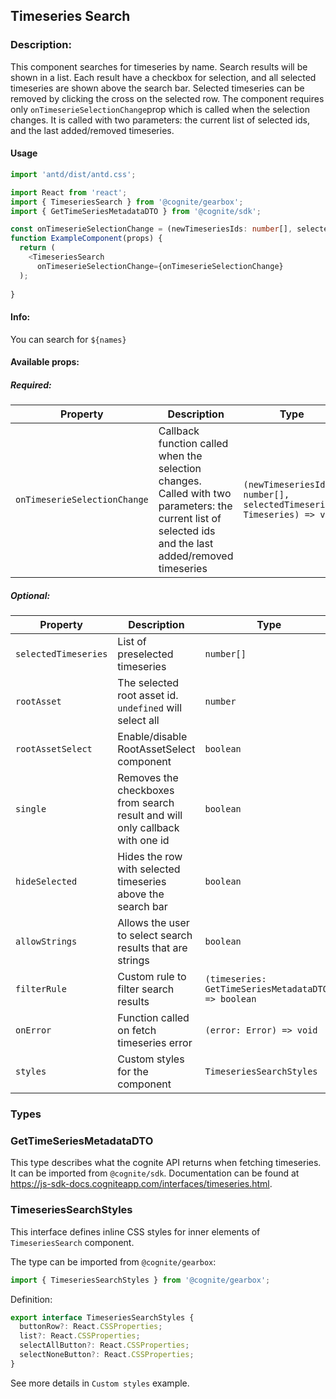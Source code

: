 ## Timeseries Search 

<!-- STORY -->

### Description:

This component searches for timeseries by name. Search results will be shown in a list. Each result have a checkbox for selection, and all selected timeseries are shown above the search bar. Selected timeseries can be removed by clicking the cross on the selected row.
The component requires only `onTimeserieSelectionChange`prop which is called when the selection changes. It is called with two parameters: the current list of selected ids, and the last added/removed timeseries.

#### Usage

```typescript jsx
import 'antd/dist/antd.css';

import React from 'react';
import { TimeseriesSearch } from '@cognite/gearbox';
import { GetTimeSeriesMetadataDTO } from '@cognite/sdk';

const onTimeserieSelectionChange = (newTimeseriesIds: number[], selectedTimeseries: GetTimeSeriesMetadataDTO) => {}
function ExampleComponent(props) {
  return (
    <TimeseriesSearch
      onTimeserieSelectionChange={onTimeserieSelectionChange}
  );
  
}
```

#### Info:
You can search for `${names}`

#### Available props:

##### Required:

| Property                     | Description | Type     | Default     |
| ---------------------------- | ----------- | -------- | ----------- |
| `onTimeserieSelectionChange` | Callback function called when the selection changes. Called with two parameters: the current list of selected ids and the last added/removed timeseries   | `(newTimeseriesIds: number[], selectedTimeseries: Timeseries) => void` |          |

##### Optional:

| Property             | Description                                                                  | Type                                      | Default     |
| -------------------- | ---------------------------------------------------------------------------- | ------------------------------------------| ----------- |
| `selectedTimeseries` | List of preselected timeseries                                               | `number[]`                                | `[]`        |
| `rootAsset`          | The selected root asset id. `undefined` will select all                      | `number`                                  |             |
| `rootAssetSelect`    | Enable/disable RootAssetSelect component                                     | `boolean`                                 | `false`     |
| `single`             | Removes the checkboxes from search result and will only callback with one id | `boolean`                                 | `false`     |
| `hideSelected`       | Hides the row with selected timeseries above the search bar                  | `boolean`                                 | `false`     |
| `allowStrings`       | Allows the user to select search results that are strings                    | `boolean`                                 | `false`     |
| `filterRule`         | Custom rule to filter search results                                         | `(timeseries: GetTimeSeriesMetadataDTO) => boolean`     |             |
| `onError`            | Function called on fetch timeseries error                                    | `(error: Error) => void`                  |             |
| `styles`             | Custom styles for the component                                              | `TimeseriesSearchStyles`                  |             |

### Types

### GetTimeSeriesMetadataDTO

This type describes what the cognite API returns when fetching timeseries.
It can be imported from `@cognite/sdk`.
Documentation can be found at https://js-sdk-docs.cogniteapp.com/interfaces/timeseries.html.

### TimeseriesSearchStyles

This interface defines inline CSS styles for inner elements of `TimeseriesSearch` component.

The type can be imported from `@cognite/gearbox`:

```typescript
import { TimeseriesSearchStyles } from '@cognite/gearbox';
```

Definition:

```typescript
export interface TimeseriesSearchStyles {
  buttonRow?: React.CSSProperties;
  list?: React.CSSProperties;
  selectAllButton?: React.CSSProperties;
  selectNoneButton?: React.CSSProperties;
}
```

See more details in `Custom styles` example.
